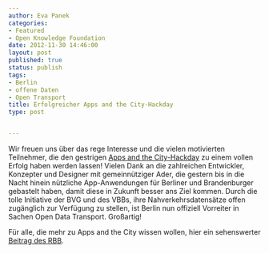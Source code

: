 ```yaml
---
author: Eva Panek
categories:
- Featured
- Open Knowledge Foundation
date: 2012-11-30 14:46:00
layout: post
published: true
status: publish
tags:
- Berlin
- offene Daten
- Open Transport
title: Erfolgreicher Apps and the City-Hackday
type: post


---
```


Wir freuen uns über das rege Interesse und die vielen motivierten Teilnehmer, die den gestrigen [Apps and the City-Hackday](http://appsandthecity.net) zu einem vollen Erfolg haben werden lassen! Vielen Dank an die zahlreichen Entwickler, Konzepter und Designer mit gemeinnütziger Ader, die gestern bis in die Nacht hinein nützliche App-Anwendungen für Berliner und Brandenburger gebastelt haben, damit diese in Zukunft besser ans Ziel kommen. Durch die tolle Initiative der BVG und des VBBs, ihre Nahverkehrsdatensätze offen zugänglich zur Verfügung zu stellen, ist Berlin nun offiziell Vorreiter in Sachen Open Data Transport. Großartig!

Für alle, die mehr zu Apps and the City wissen wollen, hier ein sehenswerter [Beitrag des RBB](http://http-stream.rbb-online.de/rbb/abendschau/abendschau_20121129_vbb_m_16_9_512x288.mp4).